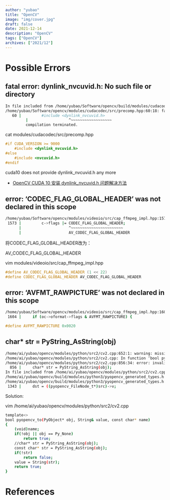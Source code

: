 ```yaml
---
author: "yubao"
title: "OpenCV"
image: "img/cover.jpg"
draft: false
date: 2021-12-14
description: "OpenCV"
tags: ["OpenCV"]
archives: ["2021/12"]
---
```



# Possible Errors

## fatal error: dynlink_nvcuvid.h: No such file or directory

```sh
In file included from /home/yubao/Software/opencv/build/modules/cudacodec/opencv_cudacodec_pch_dephelp.cxx:1:
/home/yubao/Software/opencv/modules/cudacodec/src/precomp.hpp:60:18: fatal error: dynlink_nvcuvid.h: No such file or directory
   60 |         #include <dynlink_nvcuvid.h>
         |                  ^~~~~~~~~~~~~~~~~~~
         compilation terminated.
```

cat modules/cudacodec/src/precomp.hpp

```cpp
#if CUDA_VERSION >= 9000
	#include <dynlink_nvcuvid.h>
#else
	#include <nvcuvid.h>
#endif
```

cuda10 does not provide dynlink_nvcuvid.h any more

- [OpenCV CUDA 10 安装 dynlink_nvcuvid.h 问题解决方法](https://www.cnblogs.com/penguins/p/10214817.html)

## error: ‘CODEC_FLAG_GLOBAL_HEADER’ was not declared in this scope

```sh
/home/yubao/Software/opencv/modules/videoio/src/cap_ffmpeg_impl.hpp:1573:21: error: ‘CODEC_FLAG_GLOBAL_HEADER’ was not declared in this scope; did you mean ‘AV_CODEC_FLAG_GLOBAL_HEADER’?
 1573 |         c->flags |= CODEC_FLAG_GLOBAL_HEADER;
      |                     ^~~~~~~~~~~~~~~~~~~~~~~~
      |                     AV_CODEC_FLAG_GLOBAL_HEADER
```

将CODEC_FLAG_GLOBAL_HEADER改为：

AV_CODEC_FLAG_GLOBAL_HEADER

vim modules/videoio/src/cap_ffmpeg_impl.hpp

```cpp
#define AV_CODEC_FLAG_GLOBAL_HEADER (1 << 22)
#define CODEC_FLAG_GLOBAL_HEADER AV_CODEC_FLAG_GLOBAL_HEADER
```

## error: ‘AVFMT_RAWPICTURE’ was not declared in this scope
```sh
/home/yubao/Software/opencv/modules/videoio/src/cap_ffmpeg_impl.hpp:1604:30: error: ‘AVFMT_RAWPICTURE’ was not declared in this scope
 1604 |     if (oc->oformat->flags & AVFMT_RAWPICTURE) {
```


```cpp
#define AVFMT_RAWPICTURE 0x0020
```

## char* str = PyString_AsString(obj)

```sh
/home/ai/yubao/opencv/modules/python/src2/cv2.cpp:652:1: warning: missing initializer for member ‘_typeobject::tp_print’ [-Wmissing-field-initializers]
/home/ai/yubao/opencv/modules/python/src2/cv2.cpp: In function ‘bool pyopencv_to(PyObject*, T&, const char*) [with T = cv::String; PyObject = _object]’:
/home/ai/yubao/opencv/modules/python/src2/cv2.cpp:856:34: error: invalid conversion from ‘const char*’ to ‘char*’ [-fpermissive]
  856 |     char* str = PyString_AsString(obj);
In file included from /home/ai/yubao/opencv/modules/python/src2/cv2.cpp:1498:
/home/ai/yubao/opencv/build/modules/python3/pyopencv_generated_types.h: In function ‘bool pyopencv_to(PyObject*, T&, const char*) [with T = cv::FileNode; PyObject = _object]’:
/home/ai/yubao/opencv/build/modules/python3/pyopencv_generated_types.h:1343:40: warning: implicitly-declared ‘constexpr cv::FileNode& cv::FileNode::operator=(const cv::FileNode&)’ is deprecated [-Wdeprecated-copy]
 1343 |     dst = ((pyopencv_FileNode_t*)src)->v;
```

Solution:

vim /home/ai/yubao/opencv/modules/python/src2/cv2.cpp

```sh
template<>
bool pyopencv_to(PyObject* obj, String& value, const char* name)
{
    (void)name;
    if(!obj || obj == Py_None)
        return true;
    //char* str = PyString_AsString(obj);
    const char* str = PyString_AsString(obj);
    if(!str)
        return false;
    value = String(str);
    return true;
}
```

# References
